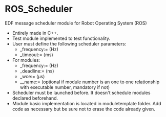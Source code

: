 # ROS_Scheduler
EDF message scheduler module for Robot Operating System (ROS)

+ Entirely made in C++.
+ Test module implemented to test functionality.
+ User must define the following scheduler parameters:
  * _frequency:= (Hz)
  * _timeout:= (ms)
+ For modules:
  * _frequency:= (Hz)
  * _deadline:= (ns)
  * _wce:=  (μs)
  * __name:= (optional if module number is an one to one relationship with executable number, mandatory if not)
+ Scheduler must be launched before. It doesn't schedule modules declared beforehand.
+ Module basic implementation is located in moduletemplate folder. Add code as necessary but be sure not to erase the code already given.
